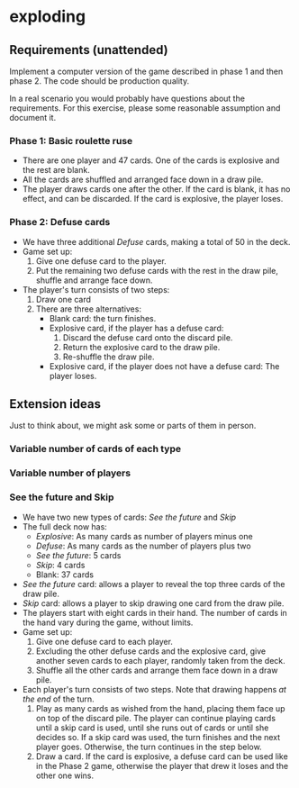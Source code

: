 # exploding

## Requirements (unattended)

Implement a computer version of the game described in phase 1 and then phase 2. The code should be production quality.

In a real scenario you would probably have questions about the requirements. For this exercise, please some reasonable assumption and document it.


### Phase 1: Basic roulette ruse

* There are one player and 47 cards. One of the cards is explosive and the rest are blank.
* All the cards are shuffled and arranged face down in a draw pile.
* The player draws cards one after the other. If the card is blank, it has no effect, and can be discarded. If the card is explosive, the player loses.


### Phase 2: Defuse cards

* We have three additional _Defuse_ cards, making a total of 50 in the deck.
* Game set up:
  1. Give one defuse card to the player.
  2. Put the remaining two defuse cards with the rest in the draw pile, shuffle and arrange face down.
* The player's turn consists of two steps:
   1. Draw one card
   2. There are three alternatives:
      * Blank card: the turn finishes.
      * Explosive card, if the player has a defuse card: 
        1. Discard the defuse card onto the discard pile.
        2. Return the explosive card to the draw pile.
        3. Re-shuffle the draw pile.
      * Explosive card, if the player does not have a defuse card: The player loses.


## Extension ideas

Just to think about, we might ask some or parts of them in person.

### Variable number of cards of each type

### Variable number of players

### See the future and Skip

* We have two new types of cards: _See the future_ and _Skip_
* The full deck now has:
  * _Explosive_: As many cards as number of players minus one
  * _Defuse_: As many cards as the number of players plus two
  * _See the future_: 5 cards
  * _Skip_: 4 cards
  * Blank: 37 cards
* _See the future_ card: allows a player to reveal the top three cards of the draw pile.
* _Skip_ card: allows a player to skip drawing one card from the draw pile.
* The players start with eight cards in their hand. The number of cards in the hand vary during the game, without limits.
* Game set up:
  1. Give one defuse card to each player.
  2. Excluding the other defuse cards and the explosive card, give another seven cards to each player, randomly taken from the deck.
  3. Shuffle all the other cards and arrange them face down in a draw pile.
* Each player's turn consists of two steps. Note that drawing happens _at the end_ of the turn.
  1. Play as many cards as wished from the hand, placing them face up on top of the discard pile. The player can continue playing cards until a skip card is used, until she runs out of cards or until she decides so. If a skip card was used, the turn finishes and the next player goes. Otherwise, the turn continues in the step below.
  2. Draw a card. If the card is explosive, a defuse card can be used like in the Phase 2 game, otherwise the player that drew it loses and the other one wins.
